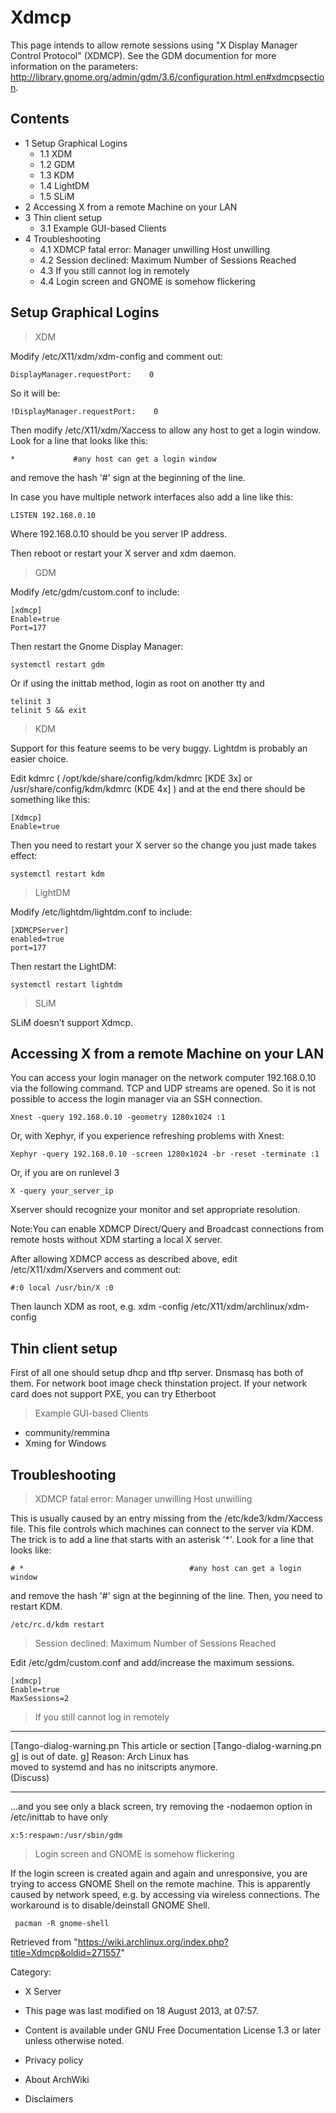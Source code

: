 Xdmcp
=====

This page intends to allow remote sessions using "X Display Manager
Control Protocol" (XDMCP). See the GDM documention for more information
on the parameters:
http://library.gnome.org/admin/gdm/3.6/configuration.html.en#xdmcpsection.

Contents
--------

-   1 Setup Graphical Logins
    -   1.1 XDM
    -   1.2 GDM
    -   1.3 KDM
    -   1.4 LightDM
    -   1.5 SLiM
-   2 Accessing X from a remote Machine on your LAN
-   3 Thin client setup
    -   3.1 Example GUI-based Clients
-   4 Troubleshooting
    -   4.1 XDMCP fatal error: Manager unwilling Host unwilling
    -   4.2 Session declined: Maximum Number of Sessions Reached
    -   4.3 If you still cannot log in remotely
    -   4.4 Login screen and GNOME is somehow flickering

Setup Graphical Logins
----------------------

> XDM

Modify /etc/X11/xdm/xdm-config and comment out:

    DisplayManager.requestPort:    0

So it will be:

    !DisplayManager.requestPort:    0

Then modify /etc/X11/xdm/Xaccess to allow any host to get a login
window. Look for a line that looks like this:

    *             #any host can get a login window

and remove the hash '#' sign at the beginning of the line.

In case you have multiple network interfaces also add a line like this:

    LISTEN 192.168.0.10

Where 192.168.0.10 should be you server IP address.

Then reboot or restart your X server and xdm daemon.

> GDM

Modify /etc/gdm/custom.conf to include:

    [xdmcp]
    Enable=true
    Port=177

Then restart the Gnome Display Manager:

    systemctl restart gdm

Or if using the inittab method, login as root on another tty and

    telinit 3
    telinit 5 && exit 

> KDM

Support for this feature seems to be very buggy. Lightdm is probably an
easier choice.

Edit kdmrc ( /opt/kde/share/config/kdm/kdmrc [KDE 3x] or
/usr/share/config/kdm/kdmrc (KDE 4x] ) and at the end there should be
something like this:

    [Xdmcp]
    Enable=true

Then you need to restart your X server so the change you just made takes
effect:

    systemctl restart kdm

> LightDM

Modify /etc/lightdm/lightdm.conf to include:

    [XDMCPServer]
    enabled=true
    port=177

Then restart the LightDM:

    systemctl restart lightdm

> SLiM

SLiM doesn't support Xdmcp.

Accessing X from a remote Machine on your LAN
---------------------------------------------

You can access your login manager on the network computer 192.168.0.10
via the following command. TCP and UDP streams are opened. So it is not
possible to access the login manager via an SSH connection.

    Xnest -query 192.168.0.10 -geometry 1280x1024 :1

Or, with Xephyr, if you experience refreshing problems with Xnest:

    Xephyr -query 192.168.0.10 -screen 1280x1024 -br -reset -terminate :1

Or, if you are on runlevel 3

    X -query your_server_ip

Xserver should recognize your monitor and set appropriate resolution.

  

Note:You can enable XDMCP Direct/Query and Broadcast connections from
remote hosts without XDM starting a local X server.

After allowing XDMCP access as described above, edit
/etc/X11/xdm/Xservers and comment out:

    #:0 local /usr/bin/X :0

Then launch XDM as root, e.g.
xdm -config /etc/X11/xdm/archlinux/xdm-config

Thin client setup
-----------------

First of all one should setup dhcp and tftp server. Dnsmasq has both of
them. For network boot image check thinstation project. If your network
card does not support PXE, you can try Etherboot

> Example GUI-based Clients

-   community/remmina
-   Xming for Windows

Troubleshooting
---------------

> XDMCP fatal error: Manager unwilling Host unwilling

This is usually caused by an entry missing from the
/etc/kde3/kdm/Xaccess file. This file controls which machines can
connect to the server via KDM. The trick is to add a line that starts
with an asterisk '*'. Look for a line that looks like:

    # *                                     #any host can get a login window

and remove the hash '#' sign at the beginning of the line. Then, you
need to restart KDM.

    /etc/rc.d/kdm restart

> Session declined: Maximum Number of Sessions Reached

Edit /etc/gdm/custom.conf and add/increase the maximum sessions.

    [xdmcp]
    Enable=true
    MaxSessions=2

> If you still cannot log in remotely

  ------------------------ ------------------------ ------------------------
  [Tango-dialog-warning.pn This article or section  [Tango-dialog-warning.pn
  g]                       is out of date.          g]
                           Reason: Arch Linux has   
                           moved to systemd and has 
                           no initscripts anymore.  
                           (Discuss)                
  ------------------------ ------------------------ ------------------------

...and you see only a black screen, try removing the -nodaemon option in
/etc/inittab to have only

    x:5:respawn:/usr/sbin/gdm

> Login screen and GNOME is somehow flickering

If the login screen is created again and again and unresponsive, you are
trying to access GNOME Shell on the remote machine. This is apparently
caused by network speed, e.g. by accessing via wireless connections. The
workaround is to disable/deinstall GNOME Shell.

     pacman -R gnome-shell

Retrieved from
"https://wiki.archlinux.org/index.php?title=Xdmcp&oldid=271557"

Category:

-   X Server

-   This page was last modified on 18 August 2013, at 07:57.
-   Content is available under GNU Free Documentation License 1.3 or
    later unless otherwise noted.
-   Privacy policy
-   About ArchWiki
-   Disclaimers
